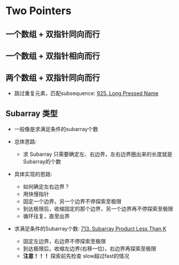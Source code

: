 # Two Pointers

## 一个数组 + 双指针同向而行

## 一个数组 + 双指针相向而行

## 两个数组 + 双指针同向而行

* 跳过重复元素，匹配subsequence: [925. Long Pressed Name](https://leetcode.com/problems/long-pressed-name/description/)

## Subarray 类型

* 一般像是求满足条件的subarray个数

* 总体思路:
    * 求 Subarray 只需要确定左、右边界，左右边界圈出来的长度就是Subarray的个数

* 具体实现的思路:
    * 如何确定左右边界？
    * 用快慢指针
    * 固定一个边界，另一个边界不停探索至极限
    * 到达极限后，收缩固定的那个边界，另一个边界再不停探索至极限
    * 循环往复，直至出界

* 求满足条件的Subarray个数: [713. Subarray Product Less Than K](https://leetcode.com/problems/subarray-product-less-than-k/)
    * 固定左边界，右边界不停探索至极限
    * 到达极限后，收缩左边界(右移一位)，右边界再探索至极限
    * **注意！！！** 探索前先检查 slow超过fast的情况